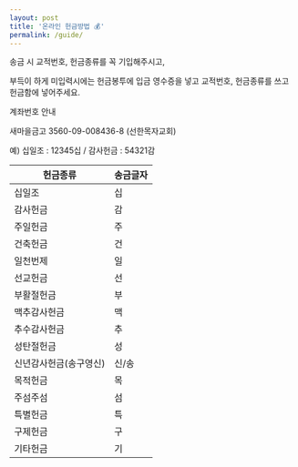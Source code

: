 ```yaml
---
layout: post
title: '온라인 헌금방법 💰'
permalink: /guide/
---
```


송금 시 교적번호, 헌금종류를 꼭 기입해주시고,

부득이 하게 미입력시에는 헌금봉투에 입금 영수증을 넣고 교적번호, 헌금종류를 쓰고 헌금함에 넣어주세요.

계좌번호 안내

새마을금고 3560-09-008436-8 (선한목자교회)

예) 십일조 : 12345십 / 감사헌금 : 54321감

| 헌금종류 | 송금글자 |
| -- | -- |
| 십일조 | 십 |
| 감사헌금 | 감 |
| 주일헌금 | 주 |
| 건축헌금 | 건 |
| 일천번제 | 일 |
| 선교헌금 | 선 |
| 부활절헌금 | 부 |
| 맥추감사헌금 | 맥 |
| 추수감사헌금 | 추 |
| 성탄절헌금 | 성 |
| 신년감사헌금(송구영신) | 신/송 |
| 목적헌금 | 목 |
| 주섬주섬 | 섬 |
| 특별헌금 | 특 |
| 구제헌금 | 구 |
| 기타헌금 | 기 |
